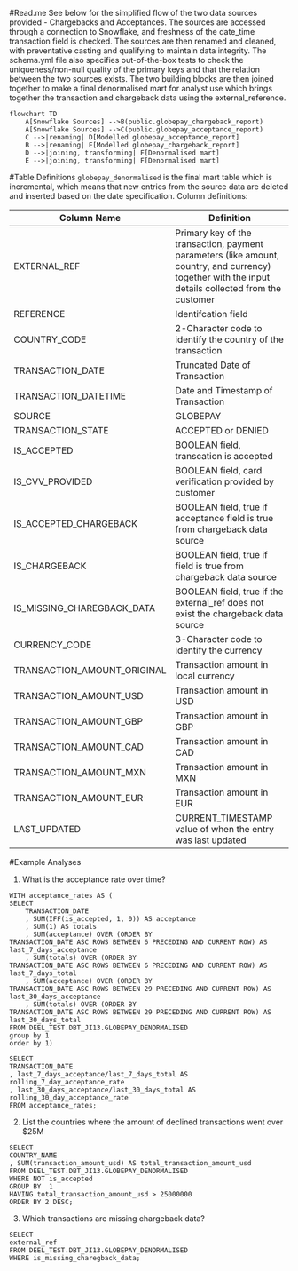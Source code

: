 #Read.me
See below for the simplified flow of the two data sources provided - Chargebacks and Acceptances. The sources are accessed through a connection to Snowflake, and freshness of the date_time transaction field is checked. The sources are then renamed and cleaned, with preventative casting and qualifying to maintain data integrity. The schema.yml file also specifies out-of-the-box tests to check the uniqueness/non-null quality of the primary keys and that the relation between the two sources exists. 
The two building blocks are then joined together to make a final denormalised mart for analyst use which brings together the transaction and chargeback data using the external_reference. 

```mermaid
flowchart TD
    A[Snowflake Sources] -->B(public.globepay_chargeback_report)
    A[Snowflake Sources] -->C(public.globepay_acceptance_report)
    C -->|renaming| D[Modelled globepay_acceptance_report]
    B -->|renaming| E[Modelled globepay_chargeback_report]
    D -->|joining, transforming| F[Denormalised mart]
    E -->|joining, transforming| F[Denormalised mart]
```
#Table Definitions
`globepay_denormalised` is the final mart table which is incremental, which means that new entries from the source data are deleted and inserted based on the date specification. 
Column definitions:

| Column Name    | Definition |
| -------- | ------- |
| EXTERNAL_REF  | Primary key of the transaction, payment parameters (like amount, country, and currency) together with the input details collected from the customer    |
| REFERENCE | Identifcation field     |
| COUNTRY_CODE    | 2-Character code to identify the country of the transaction    |
| TRANSACTION_DATE    | Truncated Date of Transaction   |
| TRANSACTION_DATETIME    | Date and Timestamp of Transaction    |
| SOURCE    | GLOBEPAY   |
| TRANSACTION_STATE    | ACCEPTED or DENIED  |
| IS_ACCEPTED    | BOOLEAN field, transcation is accepted    |
| IS_CVV_PROVIDED    | BOOLEAN field, card verification provided by customer    |
| IS_ACCEPTED_CHARGEBACK    | BOOLEAN field, true if acceptance field is true from chargeback data source    |
| IS_CHARGEBACK    | BOOLEAN field, true if field is true from chargeback data source    |
| IS_MISSING_CHAREGBACK_DATA    | BOOLEAN field, true if the external_ref does not exist the chargeback data source    |
| CURRENCY_CODE    | 3-Character code to identify the currency    |
| TRANSACTION_AMOUNT_ORIGINAL    | Transaction amount in local currency    |
| TRANSACTION_AMOUNT_USD    | Transaction amount in USD    |
| TRANSACTION_AMOUNT_GBP    | Transaction amount in GBP      |
| TRANSACTION_AMOUNT_CAD    | Transaction amount in CAD      |
| TRANSACTION_AMOUNT_MXN    | Transaction amount in MXN      |
| TRANSACTION_AMOUNT_EUR    | Transaction amount in EUR      |
| LAST_UPDATED    | CURRENT_TIMESTAMP value of when the entry was last updated    |

#Example Analyses

1. What is the acceptance rate over time?
```
WITH acceptance_rates AS (
SELECT 
    TRANSACTION_DATE
    , SUM(IFF(is_accepted, 1, 0)) AS acceptance
    , SUM(1) AS totals
    , SUM(acceptance) OVER (ORDER BY
TRANSACTION_DATE ASC ROWS BETWEEN 6 PRECEDING AND CURRENT ROW) AS last_7_days_acceptance
    , SUM(totals) OVER (ORDER BY
TRANSACTION_DATE ASC ROWS BETWEEN 6 PRECEDING AND CURRENT ROW) AS last_7_days_total
    , SUM(acceptance) OVER (ORDER BY
TRANSACTION_DATE ASC ROWS BETWEEN 29 PRECEDING AND CURRENT ROW) AS last_30_days_acceptance
    , SUM(totals) OVER (ORDER BY
TRANSACTION_DATE ASC ROWS BETWEEN 29 PRECEDING AND CURRENT ROW) AS last_30_days_total
FROM DEEL_TEST.DBT_JI13.GLOBEPAY_DENORMALISED
group by 1
order by 1)

SELECT 
TRANSACTION_DATE
, last_7_days_acceptance/last_7_days_total AS rolling_7_day_acceptance_rate
, last_30_days_acceptance/last_30_days_total AS rolling_30_day_acceptance_rate
FROM acceptance_rates;
```
   
2. List the countries where the amount of declined transactions went over $25M

```
SELECT 
COUNTRY_NAME 
, SUM(transaction_amount_usd) AS total_transaction_amount_usd
FROM DEEL_TEST.DBT_JI13.GLOBEPAY_DENORMALISED
WHERE NOT is_accepted
GROUP BY  1
HAVING total_transaction_amount_usd > 25000000
ORDER BY 2 DESC;
```
   
3. Which transactions are missing chargeback data?
   
 ```
SELECT 
external_ref
FROM DEEL_TEST.DBT_JI13.GLOBEPAY_DENORMALISED
WHERE is_missing_charegback_data;
```
